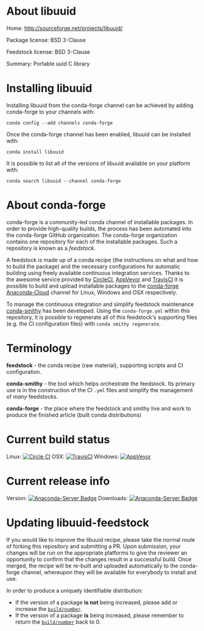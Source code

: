 About libuuid
=============

Home: http://sourceforge.net/projects/libuuid/

Package license: BSD 3-Clause

Feedstock license: BSD 3-Clause

Summary: Portable uuid C library



Installing libuuid
==================

Installing libuuid from the conda-forge channel can be achieved by adding conda-forge to your channels with:

```
conda config --add channels conda-forge
```

Once the conda-forge channel has been enabled, libuuid can be installed with:

```
conda install libuuid
```

It is possible to list all of the versions of libuuid available on your platform with:

```
conda search libuuid --channel conda-forge
```


About conda-forge
=================

conda-forge is a community-led conda channel of installable packages.
In order to provide high-quality builds, the process has been automated into the
conda-forge GitHub organization. The conda-forge organization contains one repository 
for each of the installable packages. Such a repository is known as a *feedstock*.

A feedstock is made up of a conda recipe (the instructions on what and how to build
the package) and the necessary configurations for automatic building using freely
available continuous integration services. Thanks to the awesome service provided by
[CircleCI](https://circleci.com/), [AppVeyor](http://www.appveyor.com/)
and [TravisCI](https://travis-ci.org/) it is possible to build and upload installable
packages to the [conda-forge](https://anaconda.org/conda-forge)
[Anaconda-Cloud](http://docs.anaconda.org/) channel for Linux, Windows and OSX respectively.

To manage the continuous integration and simplify feedstock maintenance
[conda-smithy](http://github.com/conda-forge/conda-smithy) has been developed.
Using the ``conda-forge.yml`` within this repository, it is possible to regenerate all of
this feedstock's supporting files (e.g. the CI configuration files) with ``conda smithy regenerate``.


Terminology
===========

**feedstock** - the conda recipe (raw material), supporting scripts and CI configuration.

**conda-smithy** - the tool which helps orchestrate the feedstock.
                   Its primary use is in the construction of the CI ``.yml`` files
                   and simplify the management of *many* feedstocks.

**conda-forge** - the place where the feedstock and smithy live and work to
                  produce the finished article (built conda distributions)

Current build status
====================

Linux: [![Circle CI](https://circleci.com/gh/conda-forge/libuuid-feedstock.svg?style=svg)](https://circleci.com/gh/conda-forge/libuuid-feedstock)
OSX: [![TravisCI](https://travis-ci.org/conda-forge/libuuid-feedstock.svg?branch=master)](https://travis-ci.org/conda-forge/libuuid-feedstock) 
Windows: [![AppVeyor](https://ci.appveyor.com/api/projects/status/github/conda-forge/libuuid-feedstock?svg=True)](https://ci.appveyor.com/project/conda-forge/libuuid-feedstock/branch/master)

Current release info
====================
Version: [![Anaconda-Server Badge](https://anaconda.org/conda-forge/libuuid/badges/version.svg)](https://anaconda.org/conda-forge/libuuid)
Downloads: [![Anaconda-Server Badge](https://anaconda.org/conda-forge/libuuid/badges/downloads.svg)](https://anaconda.org/conda-forge/libuuid)


Updating libuuid-feedstock
==========================

If you would like to improve the libuuid recipe, please take the normal
route of forking this repository and submitting a PR. Upon submission, your changes will
be run on the appropriate platforms to give the reviewer an opportunity to confirm that the
changes result in a successful build. Once merged, the recipe will be re-built and uploaded
automatically to the conda-forge channel, whereupon they will be available for everybody to
install and use.

In order to produce a uniquely identifiable distribution:
 * If the version of a package **is not** being increased, please add or increase
   the [``build/number``](http://conda.pydata.org/docs/building/meta-yaml.html#build-number-and-string). 
 * If the version of a package **is** being increased, please remember to return
   the [``build/number``](http://conda.pydata.org/docs/building/meta-yaml.html#build-number-and-string)
   back to 0.
